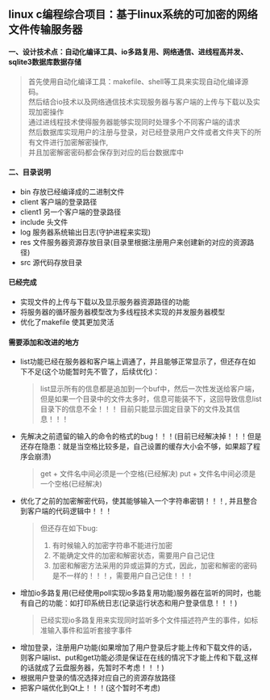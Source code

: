 ## linux c编程综合项目：**基于linux系统的可加密的网络文件传输服务器**

#### 一、设计技术点：自动化编译工具、io多路复用、网络通信、进线程高并发、sqlite3数据库数据存储
> 首先使用自动化编译工具：makefile、shell等工具来实现自动化编译源码。  
> 然后结合io技术以及网络通信技术实现服务器与客户端的上传与下载以及实现加密操作  
> 通过进线程技术使得服务器能够实现同时处理多个不同客户端的请求  
> 然后数据库实现用户的注册与登录，对已经登录用户文件或者文件夹下的所有文件进行加密解密操作,  
> 并且加密解密密码都会保存到对应的后台数据库中


#### 二、目录说明
- bin     存放已经编译成的二进制文件
- client  客户端的登录路径
- client1 另一个客户端的登录路径
- include 头文件
- log     服务器系统输出日志(守护进程来实现)
- res     文件服务器资源存放目录(目录里根据注册用户来创建新的对应的资源路径)
- src     源代码存放目录

#### 已经完成
- 实现文件的上传与下载以及显示服务器资源路径的功能
- 将服务器的循环服务器模型改为多线程技术实现的并发服务器模型
- 优化了makefile 使其更加灵活

#### 需要添加和改进的地方
- list功能已经在服务器和客户端上调通了，并且能够正常显示了，但还存在如下不足(这个功能暂时先不管了，后续优化)：
	> list显示所有的信息都是追加到一个buf中，然后一次性发送给客户端，但是如果一个目录中的文件太多时，信息可能装不下，这回导致信息list目录下的信息不全！！！
	> 目前只能显示固定目录下的文件及其信息！！！
- 先解决之前遗留的输入的命令的格式的bug！！！(目前已经解决掉！！！但是还存在隐患：就是当空格比较多是，自己设置的缓存大小会不够，如果超了程序会崩溃)
	> get + 文件名中间必须是一个空格(已经解决)
	> put + 文件名中间必须是一个空格(已经解决)
- 优化了之前的加密解密代码，使其能够输入一个字符串密钥！！！, 并且整合到客户端的代码逻辑中！！！
	> 但还存在如下bug:
	> 1. 有时候输入的加密字符串不能进行加密
	> 2. 不能确定文件的加密和解密状态，需要用户自己记住
	> 3. 加密和解密方法采用的异或运算的方式，因此，加密和解密的密码是不一样的！！！，需要用户自己记住！！！
- 增加io多路复用(已经使用poll实现io多路复用功能)服务器在监听的同时，也能有自己的功能：如打印系统日志(记录运行状态和用户登录信息！！！)
	> 已经实现io多路复用来实现同时监听多个文件描述符产生的事件，如标准输入事件和监听套接字事件
- 增加登录，注册用户功能(如果增加了用户登录后才能上传和下载文件的话，则客户端list、put和get功能必须是保证在在线的情况下才能上传和下载,这样的话就成了云盘服务器，先暂时不考虑！！！)
- 根据用户登录的情况选择对应自己的资源存放路径
- 把客户端优化到Qt上！！！(这个暂时不考虑)
